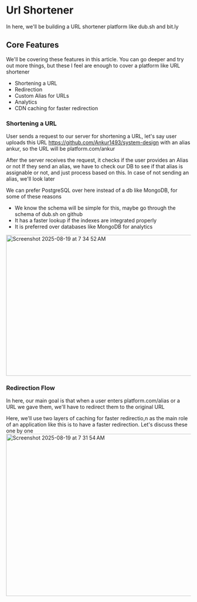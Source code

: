 # Url Shortener
In here, we'll be building a URL shortener platform like dub.sh and bit.ly

## Core Features 
We'll be covering these features in this article. You can go deeper and try out more things, but these I feel are enough to cover a platform like URL shortener
- Shortening a URL
- Redirection
- Custom Alias for URLs
- Analytics
- CDN caching for faster redirection


### Shortening a URL
User sends a request to our server for shortening a URL, let's say user uploads this URL https://github.com/Ankur1493/system-design with an alias ankur, so the URL will be platform.com/ankur

After the server receives the request, it checks if the user provides an Alias or not
If they send an alias, we have to check our DB to see if that alias is assignable or not, and just process based on this.
In case of not sending an alias, we'll look later

We can prefer PostgreSQL over here instead of a db like MongoDB, for some of these reasons
- We know the schema will be simple for this, maybe go through the schema of dub.sh on github
- It has a faster lookup if the indexes are integrated properly
- It is preferred over databases like MongoDB for analytics
<img width="1003" height="383" alt="Screenshot 2025-08-19 at 7 34 52 AM" src="https://github.com/user-attachments/assets/04fd3a8f-8d87-4257-8b5a-56662b6db024" />


### Redirection Flow
In here, our main goal is that  when a user enters platform.com/alias or a URL we gave them, we'll have to redirect them to the original URL

Here, we'll use two layers of caching for faster redirectio,n as the main role of an application like this is to have a faster redirection. Let's discuss these one by one
<img width="1254" height="441" alt="Screenshot 2025-08-19 at 7 31 54 AM" src="https://github.com/user-attachments/assets/237ad015-890a-49d3-ac42-dac7fb691793" />
